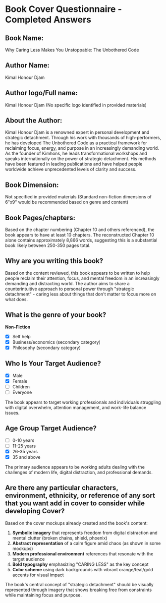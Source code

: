 # Book Cover Questionnaire - Completed Answers

## Book Name:	
Why Caring Less Makes You Unstoppable: The Unbothered Code

## Author Name:	
Kimal Honour Djam

## Author logo/Full name:	
Kimal Honour Djam (No specific logo identified in provided materials)

## About the Author:	
Kimal Honour Djam is a renowned expert in personal development and strategic detachment. Through his work with thousands of high-performers, he has developed The Unbothered Code as a practical framework for reclaiming focus, energy, and purpose in an increasingly demanding world. As the founder of Kimhons, he leads transformational workshops and speaks internationally on the power of strategic detachment. His methods have been featured in leading publications and have helped people worldwide achieve unprecedented levels of clarity and success.

## Book Dimension:	
Not specified in provided materials (Standard non-fiction dimensions of 6"x9" would be recommended based on genre and content)

## Book Pages/chapters:	
Based on the chapter numbering (Chapter 10 and others referenced), the book appears to have at least 10 chapters. The reconstructed Chapter 10 alone contains approximately 8,866 words, suggesting this is a substantial book likely between 250-350 pages total.

## Why are you writing this book?	
Based on the content reviewed, this book appears to be written to help people reclaim their attention, focus, and mental freedom in an increasingly demanding and distracting world. The author aims to share a counterintuitive approach to personal power through "strategic detachment" - caring less about things that don't matter to focus more on what does.

## What is the genre of your book?	
**Non-Fiction**
- ☒ Self help
- ☒ Business/economics (secondary category)
- ☒ Philosophy (secondary category)

## Who Is Your Target Audience?
- ☒ Male
- ☒ Female
- ☐ Children
- ☐ Everyone

The book appears to target working professionals and individuals struggling with digital overwhelm, attention management, and work-life balance issues.

## Age Group Target Audience?
- ☐ 0-10 years
- ☐ 11-25 years
- ☒ 26-35 years
- ☒ 35 and above

The primary audience appears to be working adults dealing with the challenges of modern life, digital distraction, and professional demands.

## Are there any particular characters, environment, ethnicity, or reference of any sort that you want add in cover to consider while developing Cover?

Based on the cover mockups already created and the book's content:

1. **Symbolic imagery** that represents freedom from digital distraction and mental clutter (broken chains, shield, phoenix)
2. **Abstract representation** of a calm figure amid chaos (as shown in some mockups)
3. **Modern professional environment** references that resonate with the target audience
4. **Bold typography** emphasizing "CARING LESS" as the key concept
5. **Color scheme** using dark backgrounds with vibrant orange/teal/gold accents for visual impact

The book's central concept of "strategic detachment" should be visually represented through imagery that shows breaking free from constraints while maintaining focus and purpose.
